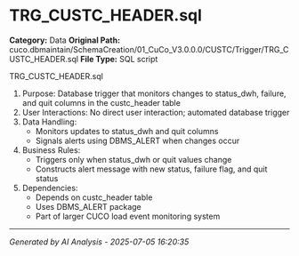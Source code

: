 # TRG_CUSTC_HEADER.sql

**Category:** Data
**Original Path:** cuco.dbmaintain/SchemaCreation/01_CuCo_V3.0.0.0/CUSTC/Trigger/TRG_CUSTC_HEADER.sql
**File Type:** SQL script

TRG_CUSTC_HEADER.sql
1. Purpose: Database trigger that monitors changes to status_dwh, failure, and quit columns in the custc_header table
2. User Interactions: No direct user interaction; automated database trigger
3. Data Handling:
   - Monitors updates to status_dwh and quit columns
   - Signals alerts using DBMS_ALERT when changes occur
4. Business Rules:
   - Triggers only when status_dwh or quit values change
   - Constructs alert message with new status, failure flag, and quit status
5. Dependencies:
   - Depends on custc_header table
   - Uses DBMS_ALERT package
   - Part of larger CUCO load event monitoring system

---
*Generated by AI Analysis - 2025-07-05 16:20:35*
